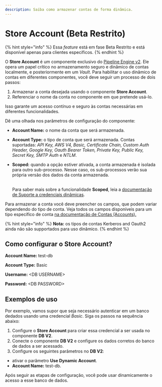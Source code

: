 ```yaml
---
description: Saiba como armazenar contas de forma dinâmica.
---
```


# Store Account (Beta Restrito)

{% hint style="info" %}
Essa _feature_ está em fase Beta Restrito e está disponível apenas para clientes específicos.
{% endhint %}

O **Store Account** é um componente exclusivo do [Pipeline Engine v2](https://docs.digibee.com/documentation/v/pt-br/run/pipeline-engine-change/how-to-change-the-version-of-the-pipeline-engine-restricted-beta). Ele opera um papel crítico no armazenamento seguro e dinâmico de contas localmente, e posteriormente em um _Vault_. Para habilitar o uso dinâmico de contas em diferentes componentes, você deve seguir um processo de dois passos:

1. Armazenar a conta desejada usando o componente **Store Account**.
2. Referenciar o nome da conta no componente em que pretende usá-lo.

Isso garante um acesso contínuo e seguro às contas necessárias em diferentes funcionalidades.

Dê uma olhada nos parâmetros de configuração do componente:

* **Account Name:** o nome da conta que será armazenada.
* **Account Type:** o tipo de conta que será armazenada. Contas suportadas: _API Key, AWS V4, Basic, Certificate Chain, Custom Auth Header, Google Key, Oauth Bearer Token, Private Key, Public Key, Secret Key, SMTP Auth_ e _NTLM_.
*   **Scoped:** quando a opção estiver ativada, a conta armazenada é isolada para outro sub-processo. Nesse caso, os sub-processos verão sua própria versão dos dados da conta armazenada.&#x20;

    \
    Para saber mais sobre a funcionalidade **Scoped**, leia a [documentação de Suporte a credenciais dinâmicas](https://docs.digibee.com/documentation/v/pt-br/plataforma/pipeline-engine/suporte-a-credenciais-dinamicas-beta-restrito).

Para armazenar a conta você deve preencher os campos, que podem variar dependendo do tipo de conta. Veja todos os campos disponíveis para um tipo específico de conta [na documentação de Contas (Accounts).](https://docs.digibee.com/documentation/v/pt-br/configurations/contas-accounts)

{% hint style="info" %}
**Nota:** os tipos de contas Kerberos and Oauth2 ainda não são supportados para uso dinâmico.
{% endhint %}

## Como configurar o Store Account?

**Account Name:** test-db

**Account Type:** Basic

**Username:** \<DB USERNAME>

**Password:** \<DB PASSWORD>

## Exemplos de uso

Por exemplo, vamos supor que seja necessário autenticar em um banco dedados usando uma credencial _Basic_. Siga os passos na sequência abaixo:

1. Configure o **Store Account** para criar essa credencial a ser usada no componente **DB V2**.
2. Conecte o componente **DB V2** e configure os dados corretos do banco de dados a ser acessado.
3. Configure os seguintes parâmetros no **DB V2**:

* ativar o parâmetro **Use Dynamic Account**.
* **Account Name:** test-db.

Após seguir as etapas de configuração, você pode usar dinamicamente o acesso a esse banco de dados.

